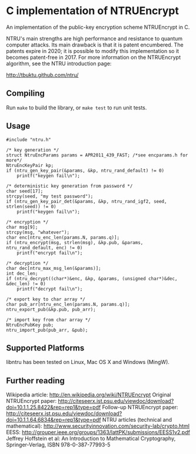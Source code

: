 # C implementation of NTRUEncrypt

An implementation of the public-key encryption scheme NTRUEncrypt in C.

NTRU's main strengths are high performance and resistance to quantum computer
attacks. Its main drawback is that it is patent encumbered. The patents expire
in 2020; it is possible to modify this implementation so it becomes patent-free
in 2017.
For more information on the NTRUEncrypt algorithm, see the NTRU introduction
page:

  http://tbuktu.github.com/ntru/


## Compiling

Run ```make``` to build the library, or ```make test``` to run unit tests.

## Usage

    #include "ntru.h"

    /* key generation */
    struct NtruEncParams params = APR2011_439_FAST; /*see encparams.h for more*/
    NtruEncKeyPair kp;
    if (ntru_gen_key_pair(&params, &kp, ntru_rand_default) != 0)
        printf("keygen fail\n");

    /* deterministic key generation from password */
    char seed[17];
    strcpy(seed, "my test password");
    if (ntru_gen_key_pair_det(&params, &kp, ntru_rand_igf2, seed, strlen(seed)) != 0)
        printf("keygen fail\n");

    /* encryption */
    char msg[9];
    strcpy(msg, "whatever");
    char enc[ntru_enc_len(params.N, params.q)];
    if (ntru_encrypt(msg, strlen(msg), &kp.pub, &params, ntru_rand_default, enc) != 0)
        printf("encrypt fail\n");

    /* decryption */
    char dec[ntru_max_msg_len(&params)];
    int dec_len;
    if (ntru_decrypt((char*)&enc, &kp, &params, (unsigned char*)&dec, &dec_len) != 0)
        printf("decrypt fail\n");

    /* export key to char array */
    char pub_arr[ntru_enc_len(params.N, params.q)];
    ntru_export_pub(&kp.pub, pub_arr);

    /* import key from char array */
    NtruEncPubKey pub;
    ntru_import_pub(pub_arr, &pub);


## Supported Platforms
  libntru has been tested on Linux, Mac OS X and Windows (MingW).

## Further reading

  Wikipedia article: http://en.wikipedia.org/wiki/NTRUEncrypt
  Original NTRUEncrypt paper: http://citeseerx.ist.psu.edu/viewdoc/download?doi=10.1.1.25.8422&rep=rep1&type=pdf
  Follow-up NTRUEncrypt paper: http://citeseerx.ist.psu.edu/viewdoc/download?doi=10.1.1.64.6834&rep=rep1&type=pdf
  NTRU articles (technical and mathematical): http://www.securityinnovation.com/security-lab/crypto.html
  EESS: http://grouper.ieee.org/groups/1363/lattPK/submissions/EESS1v2.pdf
  Jeffrey Hoffstein et al: An Introduction to Mathematical Cryptography, Springer-Verlag, ISBN 978-0-387-77993-5
